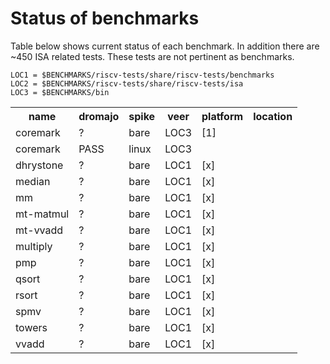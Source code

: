 # Status of benchmarks

Table below shows current status of each benchmark.  In addition there
are ~450 ISA related tests. These tests are not pertinent as benchmarks.

```
LOC1 = $BENCHMARKS/riscv-tests/share/riscv-tests/benchmarks
LOC2 = $BENCHMARKS/riscv-tests/share/riscv-tests/isa
LOC3 = $BENCHMARKS/bin
```

<table>
<tr><th>name     <th>dromajo<th>spike<th>veer<th>platform<th>location</tr>
<tr><td>coremark <td>?      <td>bare <td>LOC3<td> [1]
<tr><td>coremark <td>PASS   <td>linux<td>LOC3<td>
<tr><td>dhrystone<td>?      <td>bare <td>LOC1<td> [x]
<tr><td>median   <td>?      <td>bare <td>LOC1<td> [x]
<tr><td>mm       <td>?      <td>bare <td>LOC1<td> [x]
<tr><td>mt-matmul<td>?      <td>bare <td>LOC1<td> [x]
<tr><td>mt-vvadd <td>?      <td>bare <td>LOC1<td> [x]
<tr><td>multiply <td>?      <td>bare <td>LOC1<td> [x]
<tr><td>pmp      <td>?      <td>bare <td>LOC1<td> [x]
<tr><td>qsort    <td>?      <td>bare <td>LOC1<td> [x]
<tr><td>rsort    <td>?      <td>bare <td>LOC1<td> [x]
<tr><td>spmv     <td>?      <td>bare <td>LOC1<td> [x]
<tr><td>towers   <td>?      <td>bare <td>LOC1<td> [x]
<tr><td>vvadd    <td>?      <td>bare <td>LOC1<td> [x]
</table>

